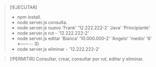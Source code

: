> [!EJECUTAR]
> 
> * npm install.
> * node server.js consulta.
> * node server.js nuevo 'Frank' '12.222.222-2' 'Java' 'Principiante'
> * node server.js rut - '12.222.222-2'
> * node server.js editar 'Bianca' '10.000.000-2' 'Angelo' 'medio' '6' <----- ID
> * node server.js eliminar - '12.222.222-2'
> 

> [!PERMITIR]
> Consultar, crear, consultar por rut, editar y eliminar.


